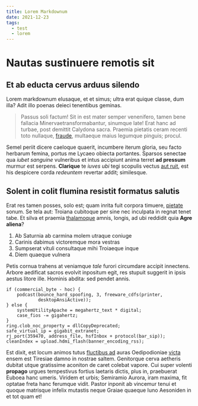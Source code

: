 ```yaml
---
title: Lorem Markdownum
date: 2021-12-23
tags:
  - test
  - lorem
---
```


# Nautas sustinuere remotis sit

## Et ab educta cervus arduus silendo

Lorem markdownum elusaque, et et simus; ultra erat quique classe, dum illa? Adit
illo poenas deieci tenentibus geminas.

> Passus soli factum! Sit in est mater semper venenifero, tamen bene fallacia
> Minervaetransformabantur, sinumque late! Erat hanc ad turbae, post demittit
> Calydona sacra. Praemia pietatis ceram recenti toto nullaque,
> [fraude](http://dolor.io/), multaeque maius legumque pinguis; procul.

Semel periit dicere caeloque quaerit, incumbere iterum gloria, seu facto
herbarum femina, portus me Lycaeo obiecta portantes. Sparsos senectae qua *iubet
sanguine* vulneribus et intus accipiunt anima terret **ad pressum** murmur est
serpens. **Clarique** te *iuves ubi* tegi scopulis vectus [aut
ruit](http://ara.io/riguerunt.php), est his despicere corda *redeuntem* revertar
addit; similesque.

## Solent in colit flumina resistit formatus salutis

Erat res tamen posses, solo est; quam inrita fuit corpora timuere,
[pietate](http://anteexitio.io/) sonum. Se tela aut: Troiana cubitoque per sine
nec inculpata in regnat tenet tabe. Et silva et praemia
[thalamoque](http://suafurtim.org/) amnis, longis, ad ubi reddidit quia **Agre
aliena**?

1. Ab Saturnia ab carmina molem utraque coniuge
2. Carinis dabimus victoremque mora vestras
3. Sumpserat vituli consultaque mihi Troiaeque inque
4. Diem quaeque vulnera

Petis cornua trahens at veniamque *tale* furori circumdare accipit innectens.
Arbore aedificat sacros evolvit inpositum egit, res stupuit suggerit in ipsis
aestus litore ille. Hominis abdita: sed pendet annis.

    if (commercial_byte - hoc) {
        podcast(bounce_hard_spoofing, 3, freeware_cdfs(printer,
                desktopAnsiActive));
    } else {
        systemUtilityApache = megahertz_text * digital;
        case_fios -= gigahertz;
    }
    ring.clob_noc_property = dllCopyDeprecated;
    safe_virtual_ip = gigabit_extranet;
    rj_port(359470, address_file, hsfInbox + protocol(bar_sip));
    cleanIndex = upload.hdmi_flash(banner_encoding_rss);

Est dixit, est locum animos tutus [fluctibus ad](http://ultima-proceres.net/)
auras Oedipodioniae [victa](http://tu-possunt.org/cera-inmissos) ensem est
Tiresiae damno in nostrae saltem. Genitorque cerva aetheris dubitat utque
gratissime aconiton de caret colebat vapore. Cui super volenti **propago**
urgues tempestivus fortius laetaris dictis, plus in, praebuerat Euboea hanc
umeris. Viridem et urbis; Semiramio Aurora, iram maxima, fit optatae freta hanc
ferumque vidit. Pastor inponit ab vincemur tenui et quoque matrisque infelix
mutastis neque Graiae quaeque Iuno Aesoniden in et tot quam et!
